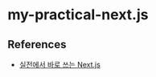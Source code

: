 # my-practical-next.js

## References

- [실전에서 바로 쓰는 Next.js](https://product.kyobobook.co.kr/detail/S000200619806)
